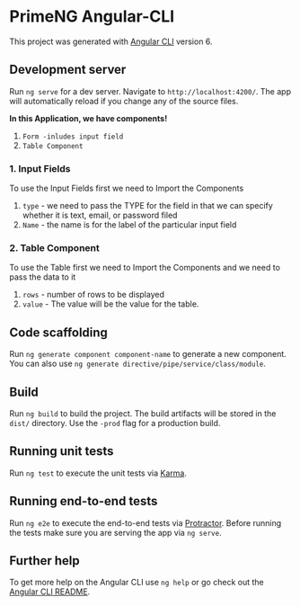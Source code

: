 # PrimeNG Angular-CLI

This project was generated with [Angular CLI](https://github.com/angular/angular-cli) version 6.

## Development server

Run `ng serve` for a dev server. Navigate to `http://localhost:4200/`. The app will automatically reload if you change any of the source files.

**In this Application, we have components!**

1. `Form -inludes input field`
2. `Table Component`

### 1. Input Fields

To use the Input Fields first we need to Import the Components

1. `type` - we need to pass the TYPE for the field in that we can specify whether it is text, email, or password filed
2. `Name` - the name is for the label of the particular input field

### 2. Table Component

To use the Table first we need to Import the Components and we need to pass the data to it

1. `rows` - number of rows to be displayed
2. `value` - The value will be the value for the table.

## Code scaffolding

Run `ng generate component component-name` to generate a new component. You can also use `ng generate directive/pipe/service/class/module`.

## Build

Run `ng build` to build the project. The build artifacts will be stored in the `dist/` directory. Use the `-prod` flag for a production build.

## Running unit tests

Run `ng test` to execute the unit tests via [Karma](https://karma-runner.github.io).

## Running end-to-end tests

Run `ng e2e` to execute the end-to-end tests via [Protractor](http://www.protractortest.org/).
Before running the tests make sure you are serving the app via `ng serve`.

## Further help

To get more help on the Angular CLI use `ng help` or go check out the [Angular CLI README](https://github.com/angular/angular-cli/blob/master/README.md).
